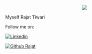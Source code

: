 <p align="center">
  <img src="https://www.safersociety.com/new-subsidiary-and-new-software-for-online-investigations/gif-animation-hello/">
</p>


Myself Rajat Tiwari


Follow me on:


[![Linkedin](https://img.shields.io/badge/-LinkedIn-0073b1?style=social&logo=Linkedin&link=https://www.linkedin.com/in/-rajat-tiwari/)](https://www.linkedin.com/in/-rajat-tiwari/)


[![Github Rajat](https://img.shields.io/github/followers/rajattiwari111?label=follow&style=social)](https://github.com/rajattiwari111/)
